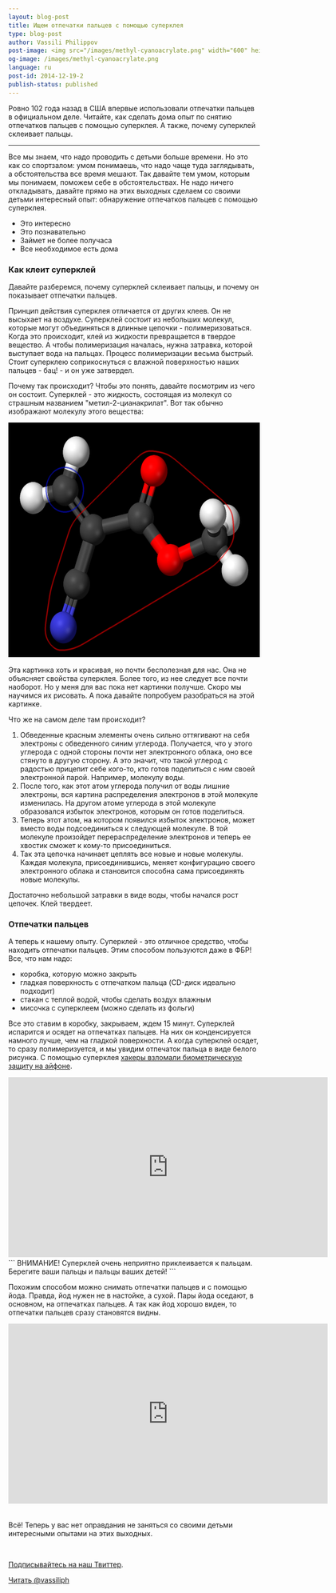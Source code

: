 ```yaml
---
layout: blog-post
title: Ищем отпечатки пальцев с помощью суперклея
type: blog-post
author: Vassili Philippov
post-image: <img src="/images/methyl-cyanoacrylate.png" width="600" height="469" alt="Молекула суперклея">
og-image: /images/methyl-cyanoacrylate.png
language: ru
post-id: 2014-12-19-2
publish-status: published
---
```


Ровно 102 года назад в США впервые использовали отпечатки пальцев в официальном деле. Читайте, как сделать дома опыт по снятию отпечатков пальцев с помощью суперклея. А также, почему суперклей склеивает пальцы.
<!-- more -->

---
Все мы знаем, что надо проводить с детьми больше времени. Но это как со спортзалом: умом понимаешь, что надо чаще туда заглядывать, а обстоятельства все время мешают. Так давайте тем умом, которым мы понимаем, поможем себе в обстоятельствах. Не надо ничего откладывать, давайте прямо на этих выходных сделаем со своими детьми интересный опыт: обнаружение отпечатков пальцев с помощью суперклея.

* Это интересно
* Это познавательно
* Займет не более получаса
* Все необходимое есть дома

### Как клеит суперклей

Давайте разберемся, почему суперклей склеивает пальцы, и почему он показывает отпечатки пальцев. 

Принцип действия суперклея отличается от других клеев. Он не высыхает на воздухе. Суперклей состоит из небольших молекул, которые могут объединяться в длинные цепочки - полимеризоваться. Когда это происходит, клей из жидкости превращается в твердое вещество. А чтобы полимеризация началась, нужна затравка, которой выступает вода на пальцах. Процесс полимеризации весьма быстрый. Стоит суперклею соприкоснуться с влажной поверхностью наших пальцев - бац! - и он уже затвердел. 

Почему так происходит? Чтобы это понять, давайте посмотрим из чего он состоит. Суперклей - это жидкость, состоящая из молекул со страшным названием "метил-2-цианакрилат". Вот так обычно изображают молекулу этого вещества:

<img src="/images/methyl-cyanoacrylate.png" width="600" height="469" alt="Молекула суперклея">

Эта картинка хоть и красивая, но почти бесполезная для нас. Она не объясняет свойства суперклея. Более того, из нее следует все почти наоборот. Но у меня для вас пока нет картинки получше. Скоро мы научимся их рисовать. А пока давайте попробуем разобраться на этой картинке.

Что же на самом деле там происходит? 

1. Обведенные красным элементы очень сильно оттягивают на себя электроны с обведенного синим углерода. Получается, что у этого углерода с одной стороны почти нет электронного облака, оно все стянуто в другую сторону. А это значит, что такой углерод с радостью прицепит себе кого-то, кто готов поделиться с ним своей электронной парой. Например, молекулу воды. 
2. После того, как этот атом углерода получил от воды лишние электроны, вся картина распределения электронов в этой молекуле изменилась. На другом атоме углерода в этой молекуле образовался избыток электронов, которым он готов поделиться. 
3. Теперь этот атом, на котором появился избыток электронов, может вместо воды подсоединиться к следующей молекуле. В той молекуле произойдет перераспределение электронов и теперь ее хвостик сможет к кому-то присоединиться.
4. Так эта цепочка начинает цеплять все новые и новые молекулы. Каждая молекула, присоединившись, меняет конфигурацию своего электронного облака и становится способна сама присоединять новые молекулы. 

Достаточно небольшой затравки в виде воды, чтобы начался рост цепочек. Клей твердеет.

### Отпечатки пальцев

А теперь к нашему опыту. Суперклей - это отличное средство, чтобы находить отпечатки пальцев. Этим способом пользуются даже в ФБР! Все, что нам надо:

* коробка, которую можно закрыть
* гладкая поверхность с отпечатком пальца (CD-диск идеально подходит)
* стакан с теплой водой, чтобы сделать воздух влажным
* мисочка с суперклеем (можно сделать из фольги)

Все это ставим в коробку, закрываем, ждем 15 минут. Суперклей испарится и осядет на отпечатках пальцев. На них он конденсируется намного лучше, чем на гладкой поверхности. А когда суперклей осядет, то сразу полимеризуется, и мы увидим отпечаток пальца в виде белого рисунка. С помощью суперклея <a href="http://www.youtube.com/watch?v=yfKSkY07q4g">хакеры взломали биометрическую защиту на айфоне</a>.

<iframe width="640" height="360" src="http://www.youtube.com/embed/l9Ovq4lq-9M?rel=0" frameborder="0" allowfullscreen></iframe>
<br>
```
ВНИМАНИЕ! Суперклей очень неприятно приклеивается к пальцам. Берегите ваши пальцы и пальцы ваших детей!
```

Похожим способом можно снимать отпечатки пальцев и с помощью йода. Правда, йод нужен не в настойке, а сухой. Пары йода оседают, в основном, на отпечатках пальцев. А так как йод хорошо виден, то отпечатки пальцев сразу становятся видны.

<iframe width="640" height="360" src="http://www.youtube.com/embed/XLvZkx7HEEA?rel=0" frameborder="0" allowfullscreen></iframe>
<br><br>

Всё! Теперь у вас нет оправдания не заняться со своими детьми интересными опытами на этих выходных.

<br/>

<a href="https://twitter.com/MelScienceRU">Подписывайтесь на наш Твиттер</a>.

<!-- Begin Twitter follow -->
<a href="https://twitter.com/MelScienceRU" class="twitter-follow-button" data-show-count="false" data-lang="ru" data-size="large">Читать @vassiliph</a>
<script>!function(d,s,id){var js,fjs=d.getElementsByTagName(s)[0],p=/^http:/.test(d.location)?'http':'https';if(!d.getElementById(id)){js=d.createElement(s);js.id=id;js.src=p+'://platform.twitter.com/widgets.js';fjs.parentNode.insertBefore(js,fjs);}}(document, 'script', 'twitter-wjs');</script>
<!-- End Twitter follow -->